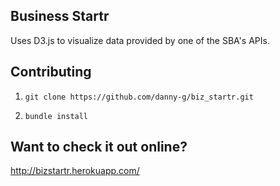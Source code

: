 ## Business Startr

Uses D3.js to visualize data provided by one of the SBA's APIs.

## Contributing 

1) `git clone https://github.com/danny-g/biz_startr.git`

2) `bundle install`

## Want to check it out online? 

http://bizstartr.herokuapp.com/
